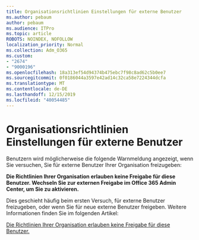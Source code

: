 ```yaml
---
title: Organisationsrichtlinien Einstellungen für externe Benutzer
ms.author: pebaum
author: pebaum
ms.audience: ITPro
ms.topic: article
ROBOTS: NOINDEX, NOFOLLOW
localization_priority: Normal
ms.collection: Adm_O365
ms.custom:
- "2674"
- "9000196"
ms.openlocfilehash: 18a313ef54d94374b475ebc7f98c8ad62c5b0ee7
ms.sourcegitcommit: 0f0186044a3597e42ad14c32ca58e7224344dcfa
ms.translationtype: MT
ms.contentlocale: de-DE
ms.lasthandoff: 12/15/2019
ms.locfileid: "40054485"
---
```

# <a name="organization-policy-settings-for-external-users"></a>Organisationsrichtlinien Einstellungen für externe Benutzer

Benutzern wird möglicherweise die folgende Warnmeldung angezeigt, wenn Sie versuchen, Sie für externe Benutzer Ihrer Organisation freizugeben: 

   **Die Richtlinien Ihrer Organisation erlauben keine Freigabe für diese Benutzer. Wechseln Sie zur externen Freigabe im Office 365 Admin Center, um Sie zu aktivieren.** 

Dies geschieht häufig beim ersten Versuch, für externe Benutzer freizugeben, oder wenn Sie für neue externe Benutzer freigeben. Weitere Informationen finden Sie im folgenden Artikel:

[Die Richtlinien Ihrer Organisation erlauben keine Freigabe für diese Benutzer.](https://docs.microsoft.com/sharepoint/support/administration/organization-policies-do-not-allow-you-to-share-with-users-error)






